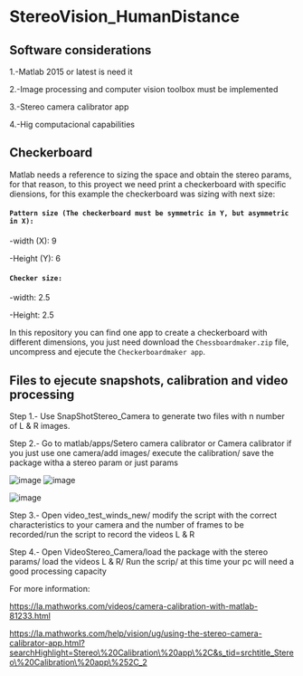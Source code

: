 # StereoVision_HumanDistance

## Software considerations

1.-Matlab 2015 or latest is need it

2.-Image processing and computer vision toolbox must be implemented

3.-Stereo camera calibrator app

4.-Hig computacional capabilities

## Checkerboard

Matlab needs a reference to sizing the space and obtain the stereo params, for that reason, to this proyect we need print a checkerboard with specific diensions, for this example the checkerboard was sizing  with next size:

#### `Pattern size (The checkerboard must be symmetric in Y, but asymmetric in X):` 

-width (X): 9

-Height (Y): 6

#### `Checker size:` 

-width: 2.5

-Height: 2.5

In this repository  you can find one app to create a checkerboard  with different dimensions, you just need download the `Chessboardmaker.zip` file, uncompress and ejecute the `Checkerboardmaker app`.

## Files to ejecute snapshots, calibration and video processing

Step 1.- Use SnapShotStereo_Camera to generate two files with n number of L & R images.

Step 2.- Go to matlab/apps/Setero camera calibrator or Camera calibrator if you just use one camera/add images/ execute the calibration/ save the package witha a stereo param or just params

![image](https://user-images.githubusercontent.com/78772019/220697756-2ff77f05-7b45-4630-97e3-436b8db53388.png)
![image](https://user-images.githubusercontent.com/78772019/220698161-61fabb4b-d3a2-4ca0-b5b0-9d7ab3c53d6f.png)


![image](https://user-images.githubusercontent.com/78772019/220699019-3a6a13d6-a979-4776-a3d5-afff7f43159f.png)

Step 3.- Open video_test_winds_new/ modify the script with the correct characteristics to your camera and the number of frames to be recorded/run the script to record the videos L & R

Step 4.- Open VideoStereo_Camera/load the package with the stereo params/ load the videos L & R/ Run the scrip/ at this time your pc will need a good processing capacity

For more information:

https://la.mathworks.com/videos/camera-calibration-with-matlab-81233.html

https://la.mathworks.com/help/vision/ug/using-the-stereo-camera-calibrator-app.html?searchHighlight=Stereo\%20Calibration\%20app\%2C&s_tid=srchtitle_Stereo\%20Calibration\%20app\%252C_2
